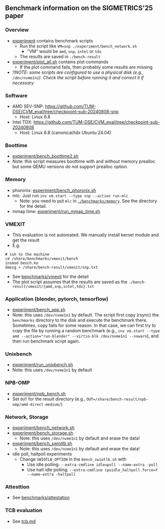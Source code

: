 ## Benchmark information on the SIGMETRICS'25 paper

### Overview
- [experiment](../experiment) contains benchmark scripts
    - Run the script like `VM=snp ./experiment/bench_network.sh`
        - "VM" would be `amd`, `snp`, `intel` or `tdx`
    - The results are saved in `./bench-result`
- [experiment/plot_all.sh](../experiment/plot_all.sh) contains plot commands
    - If the plot command fails, then probably some results are missing
- *!!NOTE: some scripts are configured to use a physical disk (e.g., `/dev/nvme1n1`). Check the script before running it and correct it if necessary*

### Software
- AMD SEV-SNP: https://github.com/TUM-DSE/CVM_eval/tree/checkpoint-sub-20240808-snp
    - Host: Linux 6.8
- Intel TDX: https://github.com/TUM-DSE/CVM_eval/tree/checkpoint-sub-20240808
    - Host: Linux 6.8 (canonical/tdx Ubuntu 24.04)

### Boottime
- [experiment/bench_boottime2.sh](../experiment/bench_boottime2.sh)
- Note: this script measures boottime with and without memory prealloc but some QEMU versions do not support prealloc option.

### Memory
- phoronix: [experiment/bench_phoronix.sh](../experiment/bench_phoronix.sh)
- mlc: Just run `inv vm.start --type snp --action run-mlc`
    - Note: you need to put `mlc` in [`./benchmarks/memory`](../benchmarks/memory). See the directory for the detail.
- mmap time: [experiment/run_mmap_time.sh](../experiment/run_mmap_time.sh)

### VMEXIT
- This evaluation is not automated. We manually install kernel module and get
  the result
- E.g.
```
# ssh to the machine
cd /share/benchmarks/vmexit/bench
insmod bench.ko
dmesg > /share/bench-result/vmexit/snp.txt
```
- See [benchmarks/vmexit](../benchmarks/vmexit) for the detail
- The plot script assumes that the results are saved as the `./bench-result/vmexit/{amd,snp,intel,tdx}.txt`

### Application (blender, pytorch, tensorflow)
- [experiment/bench_app.sh](../experiment/bench_app.sh)
- Note: this uses `/dev/nvme1n1` by default. The script first copy (rsync) the `benchmarks` directory to the disk and execute the benchmark there. Sometimes, copy fails for some reason. In that case, we can first try to copy the file by running a random benchmark (e.g., `inv vm.start --type amd --action="run-blender" --virtio-blk /dev/nvme1n1 --nowarn`), and then run benchmark script again.

### Unixbench
- [experiment/run_unixbench.sh](../experiment/run_unixbench.sh)
- Note: this uses `/dev/nvme1n1` by default

### NPB-OMP
- [experiment/npb_bench.sh](../experiment/npb_bench.sh)
- Set `OUT` for the result directory (e.g., `OUT=/share/bench-result/npb-omp/amd-direct-medium/`)

### Network, Storage
- [experiment/bench_network.sh](../experiment/bench_network.sh)
- [experiment/bench_storage.sh](../experiment/bench_storage.sh)
    - Note: this uses `/dev/nvme1n1` by default and erase the data!
- [experiment/bench_swiotlb.sh](../experiment/bench_swiotlb.sh)
    - Note: this uses `/dev/nvme1n1` by default and erase the data!
- idle poll, haltpoll experiments
    - Change `SWIOTLB_OPTION` in the `bench_swiotlb.sh` with
        - Use idle polling: `--extra-cmdline idle=poll --name-extra -poll`
        - Use halt idle polling: `--extra-cmdline cpuidle_haltpoll.force=Y --name-extra -haltpoll`

### Attesttion
- See [benchmarks/attestation](../benchmarks/attestation)

### TCB evaluation
- See [tcb.md](./tcb.md)
